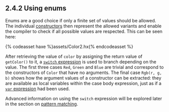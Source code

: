 ## 2.4.2 Using enums

Enums are a good choice if only a finite set of values should be allowed. The individual [constructors](types-enum-constructor.md) then represent the allowed variants and enable the compiler to check if all possible values are respected. This can be seen here:

{% codeasset haxe %}assets/Color2.hx{% endcodeasset %}

After retrieving the value of `color` by assigning the return value of `getColor()` to it, a [`switch` expression](expression-switch.md) is used to branch depending on the value. The first three cases `Red`, `Green` and `Blue` are trivial and correspond to the constructors of `Color` that have no arguments. The final case `Rgb(r, g, b)` shows how the argument values of a constructor can be extracted: they are available as local variables within the case body expression, just as if a [`var` expression](expression-var.md) had been used.

Advanced information on using the `switch` expression will be explored later in the section on [pattern matching](lf-pattern-matching.md).
